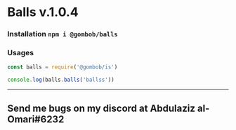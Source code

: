 # Balls v.1.0.4

### Installation `npm i @gombob/balls`

### Usages
```javascript
const balls = require('@gombob/is')

console.log(balls.balls('ballss'))
```

---

## Send me bugs on my discord at Abdulaziz al-Omari#6232